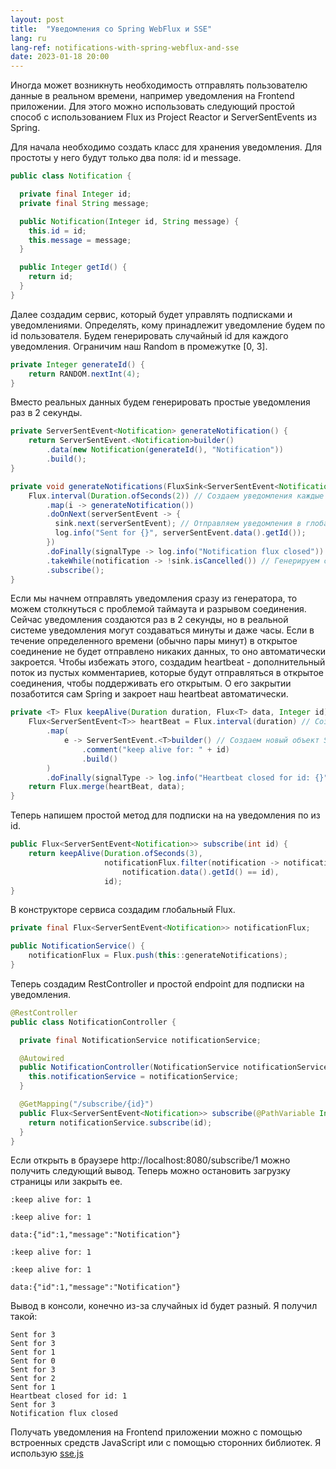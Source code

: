 ```yaml
---
layout: post
title:  "Уведомления со Spring WebFlux и SSE"
lang: ru
lang-ref: notifications-with-spring-webflux-and-sse
date: 2023-01-18 20:00
---
```


Иногда может возникнуть необходимость отправлять пользователю данные в реальном времени, например уведомления на Frontend приложении. Для этого можно использовать следующий простой способ с использованием Flux из Project Reactor и ServerSentEvents из Spring.

Для начала необходимо создать класс для хранения уведомления. Для простоты у него будут только два поля: id и message.

```java
public class Notification {

  private final Integer id;
  private final String message;

  public Notification(Integer id, String message) {
    this.id = id;
    this.message = message;
  }

  public Integer getId() {
    return id;
  }
}
```

Далее создадим сервис, который будет управлять подписками и уведомлениями. Определять, кому принадлежит уведомление будем по id пользователя. Будем генерировать случайный id для каждого уведомления. Ограничим наш Random в промежутке [0, 3].
```java
private Integer generateId() {
	return RANDOM.nextInt(4);
}
```

Вместо реальных данных будем генерировать простые уведомления раз в 2 секунды.  

```java
private ServerSentEvent<Notification> generateNotification() {
    return ServerSentEvent.<Notification>builder()
        .data(new Notification(generateId(), "Notification"))
        .build();
}

private void generateNotifications(FluxSink<ServerSentEvent<Notification>> sink) {
    Flux.interval(Duration.ofSeconds(2)) // Создаем уведомления каждые 2 секунды
        .map(i -> generateNotification())
        .doOnNext(serverSentEvent -> {
          sink.next(serverSentEvent); // Отправляем уведомления в глобальный Flux через его FluxSink
          log.info("Sent for {}", serverSentEvent.data().getId());
        })
        .doFinally(signalType -> log.info("Notification flux closed")) // Логируем закрытие нашего генератора
        .takeWhile(notification -> !sink.isCancelled()) // Генерируем сообщения пока не закрыт глобальный Flux
        .subscribe();
}
```

Если мы начнем отправлять уведомления сразу из генератора, то можем столкнуться с проблемой таймаута и разрывом соединения. Сейчас уведомления создаются раз в 2 секунды, но в реальной системе уведомления могут создаваться минуты и даже часы. Если в течение определенного времени (обычно пары минут) в открытое соединение не будет отправлено никаких данных, то оно автоматически закроется. Чтобы избежать этого, создадим heartbeat - дополнительный поток из пустых комментариев, которые будут отправляться в открытое соединения, чтобы поддерживать его открытым. О его закрытии позаботится сам Spring и закроет наш heartbeat автоматически.

```java
private <T> Flux keepAlive(Duration duration, Flux<T> data, Integer id) {
    Flux<ServerSentEvent<T>> heartBeat = Flux.interval(duration) // Создаем Flux с определенным интервалом
        .map(
            e -> ServerSentEvent.<T>builder() // Создаем новый объект SSE с комментарием и пустым телом
                .comment("keep alive for: " + id)
                .build()
        )
        .doFinally(signalType -> log.info("Heartbeat closed for id: {}", id));
    return Flux.merge(heartBeat, data);
}
```

Теперь напишем простой метод для подписки на на уведомления по из id.
```java
public Flux<ServerSentEvent<Notification>> subscribe(int id) {
    return keepAlive(Duration.ofSeconds(3),
                     notificationFlux.filter(notification -> notification.data() == null || 
                         notification.data().getId() == id),
                     id);
}
```

В конструкторе сервиса создадим глобальный Flux.
```java
private final Flux<ServerSentEvent<Notification>> notificationFlux;

public NotificationService() {
    notificationFlux = Flux.push(this::generateNotifications);
}
```

Теперь создадим RestController и простой endpoint для подписки на уведомления.
```java
@RestController
public class NotificationController {

  private final NotificationService notificationService;

  @Autowired
  public NotificationController(NotificationService notificationService) {
    this.notificationService = notificationService;
  }

  @GetMapping("/subscribe/{id}")
  public Flux<ServerSentEvent<Notification>> subscribe(@PathVariable Integer id) {
    return notificationService.subscribe(id);
  }
}
```

Если открыть в браузере http://localhost:8080/subscribe/1 можно получить следующий вывод. Теперь можно остановить загрузку страницы или закрыть ее. 
```
:keep alive for: 1

:keep alive for: 1

data:{"id":1,"message":"Notification"}

:keep alive for: 1

:keep alive for: 1

data:{"id":1,"message":"Notification"}
```

Вывод в консоли, конечно из-за случайных id будет разный. Я получил такой:
```
Sent for 3
Sent for 3
Sent for 1
Sent for 0
Sent for 3
Sent for 2
Sent for 1
Heartbeat closed for id: 1
Sent for 3
Notification flux closed
```

Получать уведомления на Frontend приложении можно с помощью встроенных средств JavaScript или с помощью сторонних библиотек. Я использую [sse.js](https://github.com/mpetazzoni/sse.js)